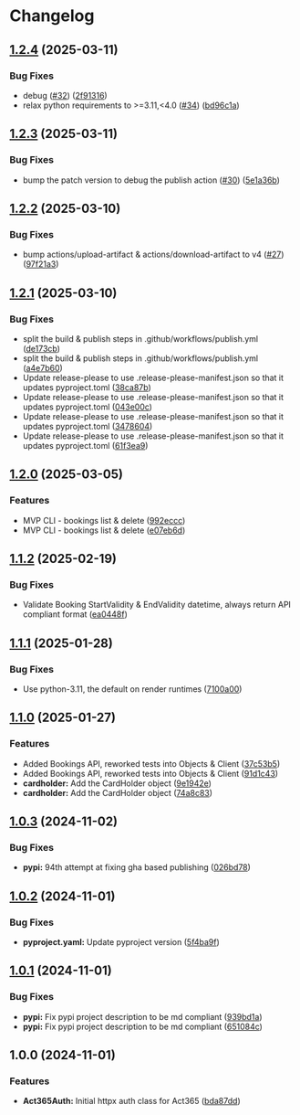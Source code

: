 # Changelog

## [1.2.4](https://github.com/jobdoneright/act365/compare/v1.2.3...v1.2.4) (2025-03-11)


### Bug Fixes

* debug ([#32](https://github.com/jobdoneright/act365/issues/32)) ([2f91316](https://github.com/jobdoneright/act365/commit/2f9131613e5b861717b3342368a6e196ccd56cce))
* relax python requirements to &gt;=3.11,&lt;4.0 ([#34](https://github.com/jobdoneright/act365/issues/34)) ([bd96c1a](https://github.com/jobdoneright/act365/commit/bd96c1a00b29307a744c64997d2430cfc2f8f9f8))

## [1.2.3](https://github.com/jobdoneright/act365/compare/v1.2.2...v1.2.3) (2025-03-11)


### Bug Fixes

* bump the patch version to debug the publish action ([#30](https://github.com/jobdoneright/act365/issues/30)) ([5e1a36b](https://github.com/jobdoneright/act365/commit/5e1a36b12aa52dd92298497b04eaf410630bbd52))

## [1.2.2](https://github.com/jobdoneright/act365/compare/v1.2.1...v1.2.2) (2025-03-10)


### Bug Fixes

* bump actions/upload-artifact & actions/download-artifact to v4 ([#27](https://github.com/jobdoneright/act365/issues/27)) ([97f21a3](https://github.com/jobdoneright/act365/commit/97f21a3a02e08ae72a86e3491e448287395b2199))

## [1.2.1](https://github.com/jobdoneright/act365/compare/v1.2.0...v1.2.1) (2025-03-10)


### Bug Fixes

* split the build & publish steps in .github/workflows/publish.yml ([de173cb](https://github.com/jobdoneright/act365/commit/de173cb28408a77ff1cc7484299419199092df14))
* split the build & publish steps in .github/workflows/publish.yml ([a4e7b60](https://github.com/jobdoneright/act365/commit/a4e7b604f63ab2fec7e0e4f5a82f484933da237f))
* Update release-please to use .release-please-manifest.json so that it updates pyproject.toml ([38ca87b](https://github.com/jobdoneright/act365/commit/38ca87b0de08aeeafbee60be8209b6fe1c280472))
* Update release-please to use .release-please-manifest.json so that it updates pyproject.toml ([043e00c](https://github.com/jobdoneright/act365/commit/043e00c52b00c5faae9d091017f73ac037ddc70e))
* Update release-please to use .release-please-manifest.json so that it updates pyproject.toml ([3478604](https://github.com/jobdoneright/act365/commit/3478604442228e21838f446096d02f35765d9847))
* Update release-please to use .release-please-manifest.json so that it updates pyproject.toml ([61f3ea9](https://github.com/jobdoneright/act365/commit/61f3ea9eb2151a8057b3b99fba2d56e3ce57c212))

## [1.2.0](https://github.com/jobdoneright/act365/compare/v1.1.2...v1.2.0) (2025-03-05)


### Features

* MVP CLI - bookings list & delete ([992eccc](https://github.com/jobdoneright/act365/commit/992eccc407240ba5e7a395fd223ba1c998f7c0aa))
* MVP CLI - bookings list & delete ([e07eb6d](https://github.com/jobdoneright/act365/commit/e07eb6d17f8dd142c0824d9cc5157ec57b83366b))

## [1.1.2](https://github.com/jobdoneright/act365/compare/v1.1.1...v1.1.2) (2025-02-19)


### Bug Fixes

* Validate Booking StartValidity & EndValidity datetime, always return API compliant format ([ea0448f](https://github.com/jobdoneright/act365/commit/ea0448f88192726a8d510d01dd827cdfc24e4548))

## [1.1.1](https://github.com/jobdoneright/act365/compare/v1.1.0...v1.1.1) (2025-01-28)


### Bug Fixes

* Use python-3.11, the default on render runtimes ([7100a00](https://github.com/jobdoneright/act365/commit/7100a00d9d7791dfb00ab61660e12f636605440e))

## [1.1.0](https://github.com/jobdoneright/act365/compare/v1.0.3...v1.1.0) (2025-01-27)


### Features

* Added Bookings API, reworked tests into Objects & Client ([37c53b5](https://github.com/jobdoneright/act365/commit/37c53b51961ed5c01ff90f1904a6781fe3bd15e3))
* Added Bookings API, reworked tests into Objects & Client ([91d1c43](https://github.com/jobdoneright/act365/commit/91d1c438e05687da77404a1534e9d0ae517bcdc5))
* **cardholder:** Add the CardHolder object ([9e1942e](https://github.com/jobdoneright/act365/commit/9e1942e42c1c65648ba3e4c202969992f323f0dc))
* **cardholder:** Add the CardHolder object ([74a8c83](https://github.com/jobdoneright/act365/commit/74a8c83c8652326ddd008acccfd4973f12ba0c93))

## [1.0.3](https://github.com/jobdoneright/act365/compare/v1.0.2...v1.0.3) (2024-11-02)


### Bug Fixes

* **pypi:** 94th attempt at fixing gha based publishing ([026bd78](https://github.com/jobdoneright/act365/commit/026bd783309717792c22ae74cd191fff416df37c))

## [1.0.2](https://github.com/jobdoneright/act365/compare/v1.0.1...v1.0.2) (2024-11-01)


### Bug Fixes

* **pyproject.yaml:** Update pyproject version ([5f4ba9f](https://github.com/jobdoneright/act365/commit/5f4ba9f611bfde7ca69adaf7373533bae5944fc2))

## [1.0.1](https://github.com/jobdoneright/act365/compare/v1.0.0...v1.0.1) (2024-11-01)


### Bug Fixes

* **pypi:** Fix pypi project description to be md compliant ([939bd1a](https://github.com/jobdoneright/act365/commit/939bd1a8070564397d9a3ea562768e6b245e64ca))
* **pypi:** Fix pypi project description to be md compliant ([651084c](https://github.com/jobdoneright/act365/commit/651084c555bf7c4d11be5695e60ee79d09882d07))

## 1.0.0 (2024-11-01)


### Features

* **Act365Auth:** Initial httpx auth class for Act365 ([bda87dd](https://github.com/jobdoneright/act365/commit/bda87dd11539318a3d6aebd63e9a8fa55684dbbc))
